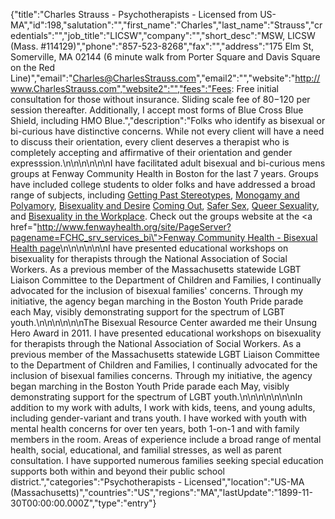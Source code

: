 {"title":"Charles Strauss - Psychotherapists - Licensed from US-MA","id":198,"salutation":"","first_name":"Charles","last_name":"Strauss","credentials":"","job_title":"LICSW","company":"","short_desc":"MSW, LICSW (Mass. #114129)","phone":"857-523-8268","fax":"","address":"175 Elm St, Somerville, MA  02144    (6 minute walk from Porter Square and Davis Square on the Red Line)","email":"Charles@CharlesStrauss.com","email2":"","website":"http://www.CharlesStrauss.com","website2":"","fees":"Fees: Free initial consultation for those without insurance.  Sliding scale fee of $80-$120 per session thereafter.  Additionally, I accept most forms of Blue Cross Blue Shield, including HMO Blue.","description":"Folks who identify as bisexual or bi-curious have distinctive concerns.  While not every client will have a need to discuss their orientation, every client deserves a therapist who is completely accepting and affirmative of their orientation and gender expresssion.\n\n\n\n\n\nI have facilitated adult bisexual and bi-curious mens groups at Fenway Community Health in Boston for the last 7 years.  Groups have included college students to older folks and have addressed a broad range of subjects, including <u>Getting Past Stereotypes</u>, <u>Monogamy and Polyamory</u>, <u>Bisexuality and Desire</u> <u>Coming Out</u>, <u>Safer Sex</u>, <u>Queer Sexuality</u>, and <u>Bisexuality in the Workplace</u>.  Check out the groups website at the <a href=\"http://www.fenwayhealth.org/site/PageServer?pagename=FCHC_srv_services_bi\"><u>Fenway Community Health - Bisexual Health page</u></a>\n\n\n\n\n\nI have presented educational workshops on bisexuality for therapists through the National Association of Social Workers.  As a previous member of the Massachusetts statewide LGBT Liaison Committee to the Department of Children and Families, I continually advocated for the inclusion of bisexual families' concerns.  Through my initiative, the agency began marching in the Boston Youth Pride parade each May, visibly demonstrating support for the spectrum of LGBT youth.\n\n\n\n\n\nThe Bisexual Resource Center awarded me their Unsung Hero Award in 2011.  I have presented educational workshops on bisexuality for therapists through the National Association of Social Workers.  As a previous member of the Massachusetts statewide LGBT Liaison Committee to the Department of Children and Families, I continually advocated for the inclusion of bisexual families concerns.  Through my initiative, the agency began marching in the Boston Youth Pride parade each May, visibly demonstrating support for the spectrum of LGBT youth.\n\n\n\n\n\n\nIn addition to my work with adults, I work with kids, teens, and young adults, including gender-variant and trans youth.  I have worked with youth with mental health concerns for over ten years, both 1-on-1 and with family members in the room.  Areas of experience include a broad range of mental health, social, educational, and familial stresses, as well as parent consultation.  I have supported numerous families seeking special education supports both within and beyond their public school district.","categories":"Psychotherapists - Licensed","location":"US-MA (Massachusetts)","countries":"US","regions":"MA","lastUpdate":"1899-11-30T00:00:00.000Z","type":"entry"}
